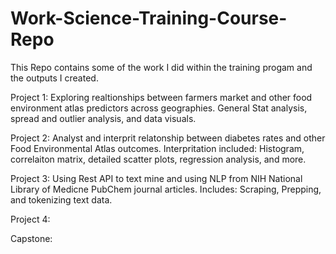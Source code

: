 # Work-Science-Training-Course-Repo
This Repo contains some of the work I did within the training progam and the outputs I created. 


Project 1: Exploring realtionships between farmers market and other food environment atlas predictors across geographies. General Stat analysis, spread and outlier analysis, and data visuals. 


Project 2: Analyst and interprit relatonship between diabetes rates and other Food Environmental Atlas outcomes. Interpritation included: Histogram, correlaiton matrix, detailed scatter plots, regression analysis, and more. 


Project 3: Using Rest API to text mine and using NLP from NIH National Library of Medicne PubChem journal articles. Includes: Scraping, Prepping, and tokenizing text data. 


Project 4: 


Capstone: 
